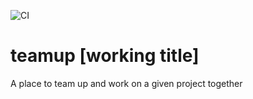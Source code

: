 ![CI](https://github.com/bmind12/teamup/workflows/CI/badge.svg?branch=master)

# teamup [working title]
A place to team up and work on a given project together
